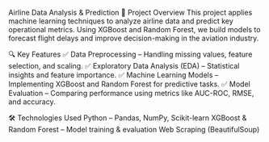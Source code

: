 Airline Data Analysis & Prediction
📌 Project Overview
This project applies machine learning techniques to analyze airline data and predict key operational metrics. Using XGBoost and Random Forest, we build models to forecast flight delays and improve decision-making in the aviation industry.

🔍 Key Features
✅ Data Preprocessing – Handling missing values, feature selection, and scaling.
✅ Exploratory Data Analysis (EDA) – Statistical insights and feature importance.
✅ Machine Learning Models – Implementing XGBoost and Random Forest for predictive tasks.
✅ Model Evaluation – Comparing performance using metrics like AUC-ROC, RMSE, and accuracy.

🛠 Technologies Used
Python – Pandas, NumPy, Scikit-learn
XGBoost & Random Forest – Model training & evaluation
 Web Scraping (BeautifulSoup)
